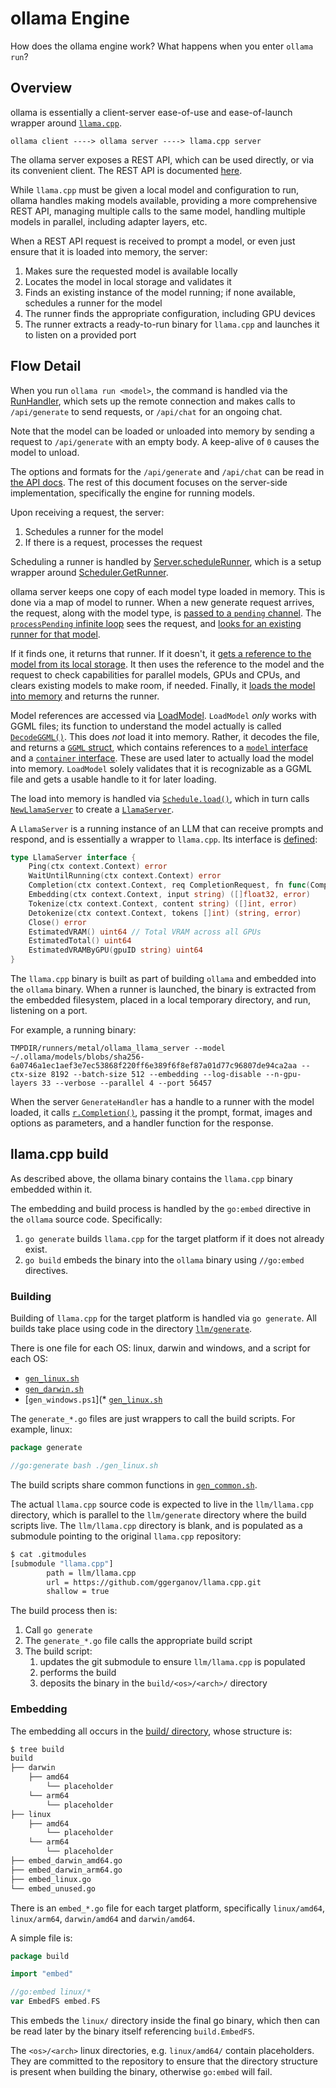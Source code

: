 # ollama Engine

How does the ollama engine work? What happens when you enter `ollama run`?

## Overview

ollama is essentially a client-server ease-of-use and ease-of-launch wrapper around
[`llama.cpp`](https://github.com/ggerganov/llama.cpp).

```
ollama client ----> ollama server ----> llama.cpp server
```

The ollama server exposes a REST API, which can be used directly, or via its convenient client.
The REST API is documented [here](https://github.com/ollama/ollama/blob/defbf9425af8228f3420d567e9eeaa29d8ac87e3/docs/api.md).

While `llama.cpp` must be given a local model and configuration to run, ollama handles making
models available, providing a more comprehensive REST API, managing multiple calls to the same
model, handling multiple models in parallel, including adapter layers, etc.

When a REST API request is received to prompt a model, or even just ensure that it is
loaded into memory, the server:

1. Makes sure the requested model is available locally
1. Locates the model in local storage and validates it
1. Finds an existing instance of the model running; if none available, schedules a runner for the model
1. The runner finds the appropriate configuration, including GPU devices
1. The runner extracts a ready-to-run binary for `llama.cpp` and launches it to listen on a provided port

## Flow Detail

When you run `ollama run <model>`, the command is handled via the [RunHandler](https://github.com/ollama/ollama/blob/defbf9425af8228f3420d567e9eeaa29d8ac87e3/cmd/cmd.go#L382), which sets up
the remote connection and makes calls to `/api/generate` to send requests, or `/api/chat` for an
ongoing chat.

Note that the model can be loaded or unloaded into memory by sending a request to `/api/generate`
with an empty body. A keep-alive of `0` causes the model to unload.

The options and formats for the `/api/generate` and `/api/chat` can be read in
[the API docs](https://github.com/ollama/ollama/blob/defbf9425af8228f3420d567e9eeaa29d8ac87e3/docs/api.md).
The rest of this document focuses on the server-side implementation, specifically the engine for
running models.

Upon receiving a request, the server:

1. Schedules a runner for the model
1. If there is a request, processes the request

Scheduling a runner is handled by [Server.scheduleRunner](https://github.com/ollama/ollama/blob/defbf9425af8228f3420d567e9eeaa29d8ac87e3/server/routes.go#L79-L109), which is a setup wrapper around [Scheduler.GetRunner](https://github.com/ollama/ollama/blob/defbf9425af8228f3420d567e9eeaa29d8ac87e3/server/sched.go#L80-L101).

ollama server keeps one copy of each model type loaded in memory. This is done via a map of
model to runner. When a new generate request arrives, the request, along with the model type,
is [passed to a `pending` channel](https://github.com/ollama/ollama/blob/defbf9425af8228f3420d567e9eeaa29d8ac87e3/server/sched.go#L96).
The [`processPending` infinite loop](https://github.com/ollama/ollama/blob/defbf9425af8228f3420d567e9eeaa29d8ac87e3/server/sched.go#L115-L311) sees the request,
and [looks for an existing runner for that model](https://github.com/ollama/ollama/blob/defbf9425af8228f3420d567e9eeaa29d8ac87e3/server/sched.go#L143).

If it finds one, it returns that runner. If it doesn't, it
[gets a reference to the model from its local storage](https://github.com/ollama/ollama/blob/defbf9425af8228f3420d567e9eeaa29d8ac87e3/server/sched.go#L190). It then uses the reference to the
model and the request to check capabilities for parallel models, GPUs and CPUs, and clears existing
models to make room, if needed. Finally, it [loads the model into memory](https://github.com/ollama/ollama/blob/defbf9425af8228f3420d567e9eeaa29d8ac87e3/server/sched.go#L223-L233) and returns the runner.

Model references are accessed via [LoadModel](https://github.com/ollama/ollama/blob/defbf9425af8228f3420d567e9eeaa29d8ac87e3/llm/server.go#L71-L84). `LoadModel` _only_ works with GGML
files; its function to understand the model actually is called [`DecodeGGML()`](https://github.com/ollama/ollama/blob/defbf9425af8228f3420d567e9eeaa29d8ac87e3/llm/ggml.go#L307-L348). This does _not_
load it into memory. Rather, it decodes the file, and returns a [`GGML` struct](https://github.com/ollama/ollama/blob/defbf9425af8228f3420d567e9eeaa29d8ac87e3/llm/ggml.go#L13),
which contains references to a [`model` interface](https://github.com/ollama/ollama/blob/defbf9425af8228f3420d567e9eeaa29d8ac87e3/llm/ggml.go#L18-L21) and a [`container` interface](https://github.com/ollama/ollama/blob/defbf9425af8228f3420d567e9eeaa29d8ac87e3/llm/ggml.go#L264-L267). These are used later to actually load the model into memory.
`LoadModel` solely validates that it is recognizable as a GGML file and gets a usable handle
to it for later loading.

The load into memory is handled via [`Schedule.load()`](https://github.com/ollama/ollama/blob/defbf9425af8228f3420d567e9eeaa29d8ac87e3/server/sched.go#L412-L471), which in turn
calls [`NewLlamaServer`](https://github.com/ollama/ollama/blob/defbf9425af8228f3420d567e9eeaa29d8ac87e3/llm/server.go#L86-L443) to create a
[`LlamaServer`](https://github.com/ollama/ollama/blob/defbf9425af8228f3420d567e9eeaa29d8ac87e3/llm/server.go#L34-L45).

A `LlamaServer` is a running instance of an LLM that can receive prompts and respond,
and is essentially a wrapper to `llama.cpp`. Its
interface is [defined](https://github.com/ollama/ollama/blob/defbf9425af8228f3420d567e9eeaa29d8ac87e3/llm/server.go#L34-L45):

```go
type LlamaServer interface {
	Ping(ctx context.Context) error
	WaitUntilRunning(ctx context.Context) error
	Completion(ctx context.Context, req CompletionRequest, fn func(CompletionResponse)) error
	Embedding(ctx context.Context, input string) ([]float32, error)
	Tokenize(ctx context.Context, content string) ([]int, error)
	Detokenize(ctx context.Context, tokens []int) (string, error)
	Close() error
	EstimatedVRAM() uint64 // Total VRAM across all GPUs
	EstimatedTotal() uint64
	EstimatedVRAMByGPU(gpuID string) uint64
}
```

The `llama.cpp` binary is built as part of building `ollama` and embedded into the `ollama`
binary. When a runner is launched, the binary is extracted from the embedded filesystem, placed in
a local temporary directory, and run, listening on a port.

For example, a running binary:

```
TMPDIR/runners/metal/ollama_llama_server --model ~/.ollama/models/blobs/sha256-6a0746a1ec1aef3e7ec53868f220ff6e389f6f8ef87a01d77c96807de94ca2aa --ctx-size 8192 --batch-size 512 --embedding --log-disable --n-gpu-layers 33 --verbose --parallel 4 --port 56457
```

When the server `GenerateHandler` has a handle to a runner with the model loaded,
it calls [`r.Completion()`](https://github.com/ollama/ollama/blob/defbf9425af8228f3420d567e9eeaa29d8ac87e3/server/routes.go#L246), passing it the prompt, format,
images and options as parameters, and a handler function for the response.

## llama.cpp build

As described above, the ollama binary contains the `llama.cpp` binary embedded within it.

The embedding and build process is handled by the `go:embed` directive in the `ollama` source code.
Specifically:

1. `go generate` builds `llama.cpp` for the target platform if it does not already exist.
1. `go build` embeds the binary into the `ollama` binary using `//go:embed` directives.

### Building

Building of `llama.cpp` for the target platform is handled via `go generate`.
All builds take place using code in the directory [`llm/generate`](https://github.com/ollama/ollama/blob/defbf9425af8228f3420d567e9eeaa29d8ac87e3/llm/generate).

There is one file for each OS: linux, darwin and windows, and a script for each OS:

* [`gen_linux.sh`](https://github.com/ollama/ollama/blob/defbf9425af8228f3420d567e9eeaa29d8ac87e3/llm/generate/gen_linux.sh)
* [`gen_darwin.sh`](https://github.com/ollama/ollama/blob/defbf9425af8228f3420d567e9eeaa29d8ac87e3/llm/generate/gen_darwin.sh)
* [`gen_windows.ps1`](* [`gen_linux.sh`](https://github.com/ollama/ollama/blob/defbf9425af8228f3420d567e9eeaa29d8ac87e3/llm/generate/gen_windows.ps1)

The `generate_*.go` files are just wrappers to call the build scripts. For example, linux:

```go
package generate

//go:generate bash ./gen_linux.sh
```

The build scripts share common functions in [`gen_common.sh`](https://github.com/ollama/ollama/blob/defbf9425af8228f3420d567e9eeaa29d8ac87e3/llm/generate/gen_common.sh).

The actual `llama.cpp` source code is expected to live in the `llm/llama.cpp` directory, which
is parallel to the `llm/generate` directory where the build scripts live.
The `llm/llama.cpp` directory is blank, and is populated as a submodule pointing to the
original `llama.cpp` repository:

```sh
$ cat .gitmodules
[submodule "llama.cpp"]
        path = llm/llama.cpp
        url = https://github.com/ggerganov/llama.cpp.git
        shallow = true
```

The build process then is:

1. Call `go generate`
1. The `generate_*.go` file calls the appropriate build script
1. The build script:
   1. updates the git submodule to ensure `llm/llama.cpp` is populated
   1. performs the build
   1. deposits the binary in the `build/<os>/<arch>/` directory

### Embedding

The embedding all occurs in the [build/ directory](https://github.com/ollama/ollama/tree/0077e22d524edbad949002216f2ba6206aacb1b5/build), whose structure is:

```sh
$ tree build
build
├── darwin
    ├── amd64
        └── placeholder
    └── arm64
        └── placeholder
├── linux
    ├── amd64
        └── placeholder
    └── arm64
        └── placeholder
├── embed_darwin_amd64.go
├── embed_darwin_arm64.go
├── embed_linux.go
└── embed_unused.go
```

There is an `embed_*.go` file for each target platform, specifically `linux/amd64`, `linux/arm64`,
`darwin/amd64` and `darwin/amd64`.

A simple file is:

```go
package build

import "embed"

//go:embed linux/*
var EmbedFS embed.FS
```

This embeds the `linux/` directory inside the final go binary, which then can be read later by the
binary itself referencing `build.EmbedFS`.

The `<os>/<arch>` linux directories, e.g. `linux/amd64/` contain placeholders. They are committed
to the repository to ensure that the directory structure is present when building the binary,
otherwise `go:embed` will fail.
